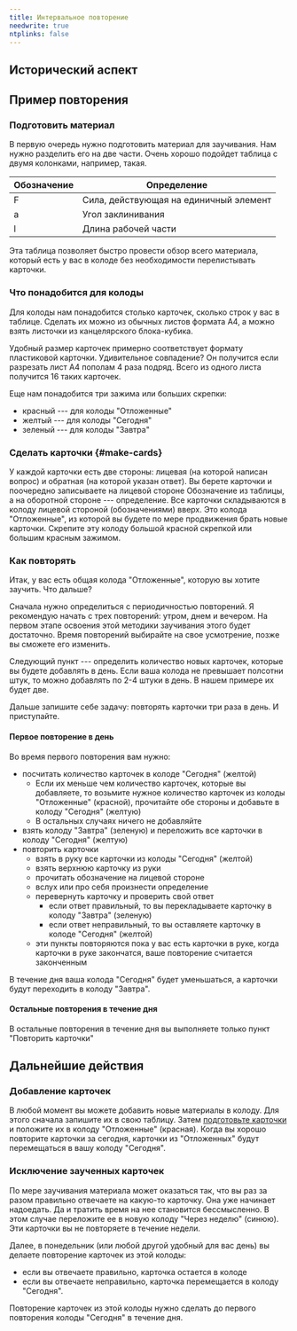 ```yaml
---
title: Интервальное повторение
needwrite: true
ntplinks: false
---
```


## Исторический аспект

## Пример повторения

### Подготовить материал

В первую очередь нужно подготовить материал для заучивания.  Нам нужно
разделить его на две части.  Очень хорошо подойдет таблица с двумя
колонками, например, такая.

| Обозначение | Определение                            |
|-------------|----------------------------------------|
| F           | Сила, действующая на единичный элемент |
| a           | Угол заклинивания                      |
| l           | Длина рабочей части                    |

Эта таблица позволяет быстро провести обзор всего материала, который
есть у вас в колоде без необходимости перелистывать карточки.

### Что понадобится для колоды

Для колоды нам понадобится столько карточек, сколько строк у вас в
таблице.  Сделать их можно из обычных листов формата А4, а можно взять
листочки из канцелярского блока-кубика.

Удобный размер карточек примерно соответствует формату пластиковой
карточки.  Удивительное совпадение?  Он получится если разрезать лист
А4 пополам 4 раза подряд.  Всего из одного листа получится 16 таких
карточек.

Еще нам понадобится три зажима или больших скрепки:
- красный --- для колоды "Отложенные"
- желтый --- для колоды "Сегодня"
- зеленый --- для колоды "Завтра"

### Сделать карточки {#make-cards}

У каждой карточки есть две стороны: лицевая (на которой написан
вопрос) и обратная (на которой указан ответ).  Вы берете карточки и
поочередно записываете на лицевой стороне Обозначение из таблицы, а на
оборотной стороне --- определение.  Все карточки складываются в колоду
лицевой стороной (обозначениями) вверх.  Это колода "Отложенные", из
которой вы будете по мере продвижения брать новые карточки.  Скрепите
эту колоду большой красной скрепкой или большим красным зажимом.

### Как повторять

Итак, у вас есть общая колода "Отложенные", которую вы хотите заучить.
Что дальше?

Сначала нужно определиться с периодичностью повторений.  Я рекомендую
начать с трех повторений: утром, днем и вечером.  На первом этапе
освоения этой методики заучивания этого будет достаточно.  Время
повторений выбирайте на свое усмотрение, позже вы сможете его
изменить.

Следующий пункт --- определить количество новых карточек, которые вы
будете добавлять в день.  Если ваша колода не превышает полсотни штук,
то можно добавлять по 2-4 штуки в день.  В нашем примере их будет две.

Дальше запишите себе задачу: повторять карточки три раза в день.  И
приступайте.

#### Первое повторение в день

Во время первого повторения вам нужно:
- посчитать количество карточек в колоде "Сегодня" (желтой)
  - Если их меньше чем количество карточек, которые вы добавляете, то
    возьмите нужное количество карточек из колоды "Отложенные"
    (красной), прочитайте обе стороны и добавьте в колоду "Сегодня"
    (желтую)
  - В остальных случаях ничего не добавляйте
- взять колоду "Завтра" (зеленую) и переложить все карточки в колоду
  "Сегодня" (желтую)
- повторить карточки
  - взять в руку все карточки из колоды "Сегодня" (желтой)
  - взять верхнюю карточку из руки
  - прочитать обозначение на лицевой стороне
  - вслух или про себя произнести определение
  - перевернуть карточку и проверить свой ответ
    - если ответ правильный, то вы перекладываете карточку в колоду
      "Завтра" (зеленую)
	- если ответ неправильный, то вы оставляете карточку в колоде
      "Сегодня" (желтой)
  - эти пункты повторяются пока у вас есть карточки в руке, когда
    карточки в руке закончатся, ваше повторение считается законченным

В течение дня ваша колода "Сегодня" будет уменьшаться, а карточки
будут переходить в колоду "Завтра".

#### Остальные повторения в течение дня

В остальные повторения в течение дня вы выполняете только пункт
"Повторить карточки"

## Дальнейшие действия

### Добавление карточек

В любой момент вы можете добавить новые материалы в колоду.  Для этого
сначала запишите их в свою таблицу.  Затем [подготовьте
карточки](#make-cards) и положите их в колоду "Отложенные" (красная).
Когда вы хорошо повторите карточки за сегодня, карточки из
"Отложенных" будут перемещаться в вашу колоду "Сегодня".

### Исключение заученных карточек

По мере заучивания материала может оказаться так, что вы раз за разом
правильно отвечаете на какую-то карточку.  Она уже начинает
надоедать.  Да и тратить время на нее становится бессмысленно.  В этом
случае переложите ее в новую колоду "Через неделю" (синюю).  Эти
карточки вы не повторяете в течение недели.

Далее, в понедельник (или любой другой удобный для вас день) вы
делаете повторение карточек из этой колоды:
- если вы отвечаете правильно, карточка остается в колоде
- если вы отвечаете неправильно, карточка перемещается в колоду
  "Сегодня".
  
Повторение карточек из этой колоды нужно сделать до первого повторения
колоды "Сегодня" в течение дня.
